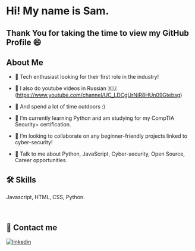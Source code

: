 
# Hi! My name is Sam. 

## Thank You for taking the time to view my GitHub Profile :smile: 

## About Me 

- 🔭 Tech enthusiast looking for their first role in the industry!

- 🎥 I also do youtube videos in Russian 🇷🇺 (https://www.youtube.com/channel/UC_LDCgUrNiR8HUn09Gtebsg)

- 🌲 And spend a lot of time outdoors :)

- 🌱 I’m currently learning Python and am studying for my CompTIA Security+ certification. 

- 👯 I’m looking to collaborate on any beginner-friendly projects linked to cyber-security!

- 💬 Talk to me about Python, JavaScript, Cyber-security, Open Source, Career opportunities. 
&nbsp;
&nbsp;

## 🛠 Skills
Javascript, HTML, CSS, Python. 

&nbsp;

## 🔗 Contact me

[![linkedin](https://img.shields.io/badge/linkedin-0A66C2?style=for-the-badge&logo=linkedin&logoColor=white)]( www.linkedin.com/in/sam-rapley9743)


